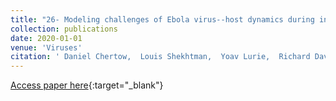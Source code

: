 ```yaml
---
title: "26- Modeling challenges of Ebola virus--host dynamics during infection and treatment"
collection: publications
date: 2020-01-01
venue: 'Viruses'
citation: ' Daniel Chertow,  Louis Shekhtman,  Yoav Lurie,  Richard Davey,  Theo Heller,  Harel Dahari, &quot;Modeling challenges of Ebola virus--host dynamics during infection and treatment.&quot; Viruses, 2020.'
---
```

[Access paper here](https://www.mdpi.com/1999-4915/12/1/106){:target="_blank"}
